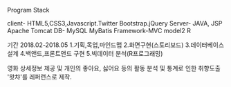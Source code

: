 Program Stack

 client- HTML5,CSS3,Javascript.Twitter Bootstrap.jQuery
 Server- JAVA, JSP
 Apache Tomcat
 DB- MySQL
 MyBatis
 Framework-MVC model2
 R


 기간 2018.02-2018.05
 1.기획,목업,마인드맵 
 2.화면구현(스토리보드)
 3.데이터베이스 설계
 4.백앤드,프론트앤드 구현
 5.빅데이터 분석(R프로그래밍)
 
 영화 상세정보 제공 및 개인의 좋아요, 싫어요 등의 활동 분석 및 통계로 인한 취향도출
 '왓챠'를 레퍼런스로 제작.
 
